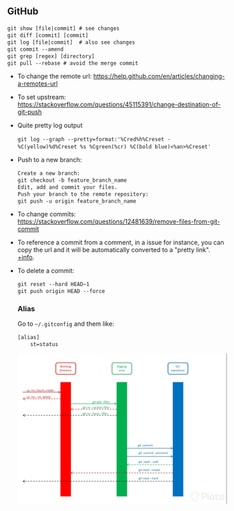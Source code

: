 ## GitHub

~~~
git show [file|commit] # see changes
git diff [commit] [commit]
git log [file|commit]  # also see changes
git commit --amend
git grep [regex] [directory]
git pull --rebase # avoid the merge commit
~~~

- To change the remote url: https://help.github.com/en/articles/changing-a-remotes-url
- To set upstream: https://stackoverflow.com/questions/45115391/change-destination-of-git-push
- Quite pretty log output
  
  `git log --graph --pretty=format:'%Cred%h%Creset -%C(yellow)%d%Creset %s %Cgreen(%cr) %C(bold blue)<%an>%Creset'`

- Push to a new branch:

  ~~~
  Create a new branch:
  git checkout -b feature_branch_name
  Edit, add and commit your files.
  Push your branch to the remote repository:
  git push -u origin feature_branch_name
  ~~~

- To change commits: https://stackoverflow.com/questions/12481639/remove-files-from-git-commit
- To reference a commit from a comment, in a issue for instance, you can copy the url and it will be automatically converted to a "pretty link". [+info](https://help.github.com/en/articles/autolinked-references-and-urls#commit-shas).
- To delete a commit:

  ~~~
  git reset --hard HEAD~1
  git push origin HEAD --force
  ~~~  
  
  ### Alias
  
  Go to `~/.gitconfig` and them like:
  
  ~~~
  [alias]
      st=status
  ~~~
  
  ![](1.jpg)
